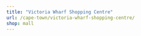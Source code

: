 ```yaml
---
title: "Victoria Wharf Shopping Centre"
url: /cape-town/victoria-wharf-shopping-centre/
shop: mall
---
```

